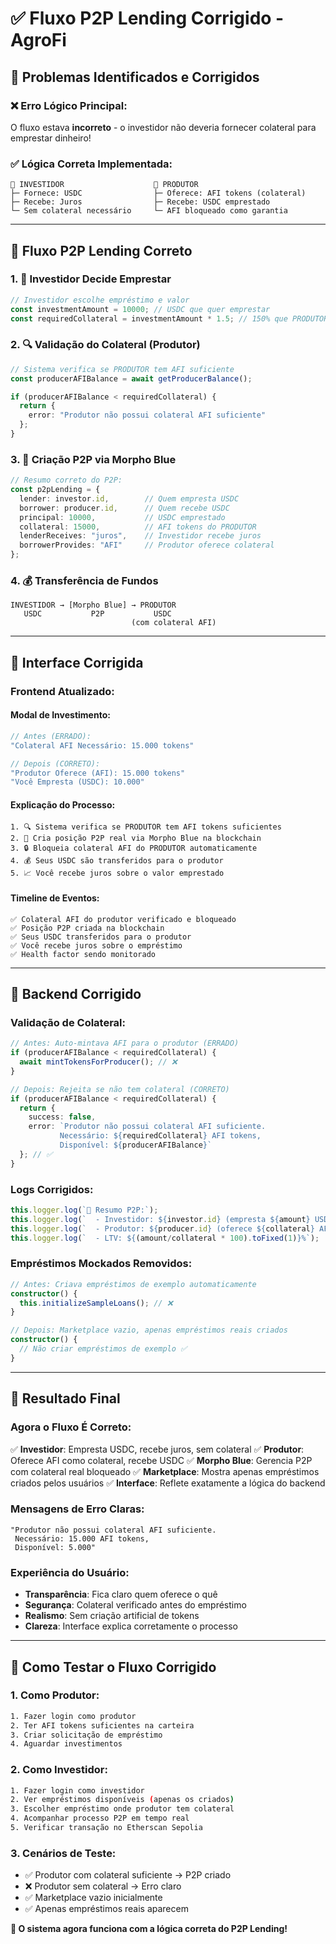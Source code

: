 # ✅ **Fluxo P2P Lending Corrigido - AgroFi**

## 🔧 **Problemas Identificados e Corrigidos**

### ❌ **Erro Lógico Principal:**
O fluxo estava **incorreto** - o investidor não deveria fornecer colateral para emprestar dinheiro!

### ✅ **Lógica Correta Implementada:**

```
👤 INVESTIDOR                    🌾 PRODUTOR
├─ Fornece: USDC                ├─ Oferece: AFI tokens (colateral)
├─ Recebe: Juros                ├─ Recebe: USDC emprestado
└─ Sem colateral necessário     └─ AFI bloqueado como garantia
```

---

## 🏦 **Fluxo P2P Lending Correto**

### **1. 🎯 Investidor Decide Emprestar**
```typescript
// Investidor escolhe empréstimo e valor
const investmentAmount = 10000; // USDC que quer emprestar
const requiredCollateral = investmentAmount * 1.5; // 150% que PRODUTOR deve ter
```

### **2. 🔍 Validação do Colateral (Produtor)**
```typescript
// Sistema verifica se PRODUTOR tem AFI suficiente
const producerAFIBalance = await getProducerBalance();

if (producerAFIBalance < requiredCollateral) {
  return {
    error: "Produtor não possui colateral AFI suficiente"
  };
}
```

### **3. 🏦 Criação P2P via Morpho Blue**
```typescript
// Resumo correto do P2P:
const p2pLending = {
  lender: investor.id,        // Quem empresta USDC
  borrower: producer.id,      // Quem recebe USDC
  principal: 10000,           // USDC emprestado
  collateral: 15000,          // AFI tokens do PRODUTOR
  lenderReceives: "juros",    // Investidor recebe juros
  borrowerProvides: "AFI"     // Produtor oferece colateral
};
```

### **4. 💰 Transferência de Fundos**
```
INVESTIDOR → [Morpho Blue] → PRODUTOR
   USDC           P2P           USDC
                           (com colateral AFI)
```

---

## 🎨 **Interface Corrigida**

### **Frontend Atualizado:**

#### **Modal de Investimento:**
```typescript
// Antes (ERRADO):
"Colateral AFI Necessário: 15.000 tokens"

// Depois (CORRETO):
"Produtor Oferece (AFI): 15.000 tokens"
"Você Empresta (USDC): 10.000"
```

#### **Explicação do Processo:**
```
1. 🔍 Sistema verifica se PRODUTOR tem AFI tokens suficientes
2. 🏦 Cria posição P2P real via Morpho Blue na blockchain
3. 🔒 Bloqueia colateral AFI do PRODUTOR automaticamente
4. 💰 Seus USDC são transferidos para o produtor
5. 📈 Você recebe juros sobre o valor emprestado
```

#### **Timeline de Eventos:**
```
✅ Colateral AFI do produtor verificado e bloqueado
✅ Posição P2P criada na blockchain
✅ Seus USDC transferidos para o produtor
✅ Você recebe juros sobre o empréstimo
✅ Health factor sendo monitorado
```

---

## 🔧 **Backend Corrigido**

### **Validação de Colateral:**
```typescript
// Antes: Auto-mintava AFI para o produtor (ERRADO)
if (producerAFIBalance < requiredCollateral) {
  await mintTokensForProducer(); // ❌
}

// Depois: Rejeita se não tem colateral (CORRETO)
if (producerAFIBalance < requiredCollateral) {
  return {
    success: false,
    error: `Produtor não possui colateral AFI suficiente.
           Necessário: ${requiredCollateral} AFI tokens,
           Disponível: ${producerAFIBalance}`
  }; // ✅
}
```

### **Logs Corrigidos:**
```typescript
this.logger.log(`📄 Resumo P2P:`);
this.logger.log(`  - Investidor: ${investor.id} (empresta ${amount} USDC)`);
this.logger.log(`  - Produtor: ${producer.id} (oferece ${collateral} AFI como colateral)`);
this.logger.log(`  - LTV: ${(amount/collateral * 100).toFixed(1)}%`);
```

### **Empréstimos Mockados Removidos:**
```typescript
// Antes: Criava empréstimos de exemplo automaticamente
constructor() {
  this.initializeSampleLoans(); // ❌
}

// Depois: Marketplace vazio, apenas empréstimos reais criados
constructor() {
  // Não criar empréstimos de exemplo ✅
}
```

---

## 🎯 **Resultado Final**

### **Agora o Fluxo É Correto:**

✅ **Investidor**: Empresta USDC, recebe juros, sem colateral
✅ **Produtor**: Oferece AFI como colateral, recebe USDC
✅ **Morpho Blue**: Gerencia P2P com colateral real bloqueado
✅ **Marketplace**: Mostra apenas empréstimos criados pelos usuários
✅ **Interface**: Reflete exatamente a lógica do backend

### **Mensagens de Erro Claras:**
```
"Produtor não possui colateral AFI suficiente.
 Necessário: 15.000 AFI tokens,
 Disponível: 5.000"
```

### **Experiência do Usuário:**
- **Transparência**: Fica claro quem oferece o quê
- **Segurança**: Colateral verificado antes do empréstimo
- **Realismo**: Sem criação artificial de tokens
- **Clareza**: Interface explica corretamente o processo

---

## 🚀 **Como Testar o Fluxo Corrigido**

### **1. Como Produtor:**
```bash
1. Fazer login como produtor
2. Ter AFI tokens suficientes na carteira
3. Criar solicitação de empréstimo
4. Aguardar investimentos
```

### **2. Como Investidor:**
```bash
1. Fazer login como investidor
2. Ver empréstimos disponíveis (apenas os criados)
3. Escolher empréstimo onde produtor tem colateral
4. Acompanhar processo P2P em tempo real
5. Verificar transação no Etherscan Sepolia
```

### **3. Cenários de Teste:**
- ✅ Produtor com colateral suficiente → P2P criado
- ❌ Produtor sem colateral → Erro claro
- ✅ Marketplace vazio inicialmente
- ✅ Apenas empréstimos reais aparecem

**🎉 O sistema agora funciona com a lógica correta do P2P Lending!**